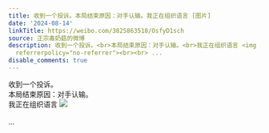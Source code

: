 ```yaml
---
title: 收到一个投诉。本局结束原因：对手认输。我正在组织语言 [图片]
date: '2024-08-14'
linkTitle: https://weibo.com/3825863518/OsfyD1sch
source: 正宗毒奶菇的微博
description: 收到一个投诉。<br>本局结束原因：对手认输。<br>我正在组织语言 <img style="" src="https://tvax2.sinaimg.cn/large/e40a0b5egy1hsnjwm2ze8j20at02xjrw.jpg"
  referrerpolicy="no-referrer"><br><br> ...
disable_comments: true
---
```

收到一个投诉。<br>本局结束原因：对手认输。<br>我正在组织语言 <img style="" src="https://tvax2.sinaimg.cn/large/e40a0b5egy1hsnjwm2ze8j20at02xjrw.jpg" referrerpolicy="no-referrer"><br><br> ...
